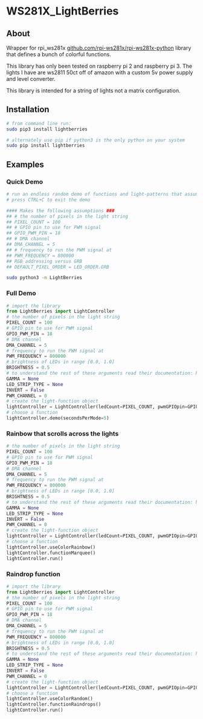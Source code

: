 # WS281X_LightBerries #

## About ##

Wrapper for rpi_ws281x [github.com/rpi-ws281x/rpi-ws281x-python](https://github.com/rpi-ws281x/rpi-ws281x-python) library that defines a bunch of colorful functions.

This library has only been tested on raspberry pi 2 and raspberry pi 3. The lights I have are ws2811 50ct off of amazon with a custom 5v power supply and level converter.

This library is intended for a string of lights not a matrix configuration.

## Installation #

```sh
# from command line run:
sudo pip3 install lightberries

# alternately use pip if python3 is the only python on your system
sudo pip install lightberries
```

## Examples ##

### Quick Demo ###

```sh
# run an endless random demo of functions and light-patterns that assumes you have 100 LEDs
# press CTRL+C to exit the demo

#### Makes the following assumptions ###
## # the number of pixels in the light string
## PIXEL_COUNT = 100
## # GPIO pin to use for PWM signal
## GPIO_PWM_PIN = 18
## # DMA channel
## DMA_CHANNEL = 5
## # frequency to run the PWM signal at
## PWM_FREQUENCY = 800000
## RGB addressing versus GRB
## DEFAULT_PIXEL_ORDER = LED_ORDER.GRB

sudo python3 -m LightBerries
```

### Full Demo ###

```python
# import the library
from LightBerries import LightController
# the number of pixels in the light string
PIXEL_COUNT = 100
# GPIO pin to use for PWM signal
GPIO_PWM_PIN = 18
# DMA channel
DMA_CHANNEL = 5
# frequency to run the PWM signal at
PWM_FREQUENCY = 800000
# brightness of LEDs in range [0.0, 1.0]
BRIGHTNESS = 0.5
# to understand the rest of these arguments read their documentation: https://github.com/rpi-ws281x/rpi-ws281x-python
GAMMA = None
LED_STRIP_TYPE = None
INVERT = False
PWM_CHANNEL = 0
# create the light-function object
lightController = LightController(ledCount=PIXEL_COUNT, pwmGPIOpin=GPIO_PWM_PIN, channelDMA=DMA_CHANNEL, frequencyPWM=PWM_FREQUENCY, channelPWM=PWM_CHANNEL, invertSignalPWM=INVERT, gamma=GAMMA, stripTypeLED=LED_STRIP_TYPE, ledBrightnessFloat=BRIGHTNESS, debug=True)
# choose a function
lightController.demo(secondsPerMode=5)
```

### Rainbow that scrolls across the lights ###

```python
# the number of pixels in the light string
PIXEL_COUNT = 100
# GPIO pin to use for PWM signal
GPIO_PWM_PIN = 18
# DMA channel
DMA_CHANNEL = 5
# frequency to run the PWM signal at
PWM_FREQUENCY = 800000
# brightness of LEDs in range [0.0, 1.0]
BRIGHTNESS = 0.5
# to understand the rest of these arguments read their documentation: https://github.com/rpi-ws281x/rpi-ws281x-python
GAMMA = None
LED_STRIP_TYPE = None
INVERT = False
PWM_CHANNEL = 0
# create the light-function object
lightController = LightController(ledCount=PIXEL_COUNT, pwmGPIOpin=GPIO_PWM_PIN, channelDMA=DMA_CHANNEL, frequencyPWM=PWM_FREQUENCY, channelPWM=PWM_CHANNEL, invertSignalPWM=INVERT, gamma=GAMMA, stripTypeLED=LED_STRIP_TYPE, ledBrightnessFloat=BRIGHTNESS, debug=True)
# choose a function
lightController.useColorRainbow()
lightController.functionMarquee()
lightController.run()
```

### Raindrop function ###

```python
# import the library
from LightBerries import LightController
# the number of pixels in the light string
PIXEL_COUNT = 100
# GPIO pin to use for PWM signal
GPIO_PWM_PIN = 18
# DMA channel
DMA_CHANNEL = 5
# frequency to run the PWM signal at
PWM_FREQUENCY = 800000
# brightness of LEDs in range [0.0, 1.0]
BRIGHTNESS = 0.5
# to understand the rest of these arguments read their documentation: https://github.com/rpi-ws281x/rpi-ws281x-python
GAMMA = None
LED_STRIP_TYPE = None
INVERT = False
PWM_CHANNEL = 0
# create the light-function object
lightController = LightController(ledCount=PIXEL_COUNT, pwmGPIOpin=GPIO_PWM_PIN, channelDMA=DMA_CHANNEL, frequencyPWM=PWM_FREQUENCY, channelPWM=PWM_CHANNEL, invertSignalPWM=INVERT, gamma=GAMMA, stripTypeLED=LED_STRIP_TYPE, ledBrightnessFloat=BRIGHTNESS, debug=True)
# choose a function
lightController.useColorRandom()
lightController.functionRaindrops()
lightController.run()
```
